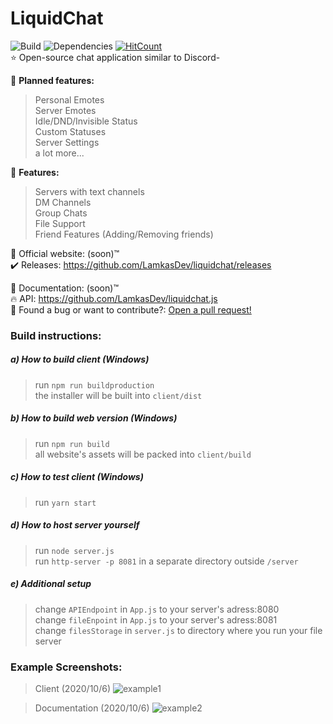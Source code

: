 # LiquidChat
![Build](https://travis-ci.org/LamkasDev/liquidchat.svg?branch=master)
![Dependencies](https://david-dm.org/LamkasDev/liquidchat.svg)
[![HitCount](http://hits.dwyl.com/LamkasDev/liquidchat.svg)](http://hits.dwyl.com/LamkasDev/liquidchat)  
⭐ Open-source chat application similar to Discord-  

🚩 **Planned features:**  
> Personal Emotes  
> Server Emotes  
> Idle/DND/Invisible Status  
> Custom Statuses  
> Server Settings  
> a lot more...  

🏁 **Features:**  
> Servers with text channels  
> DM Channels  
> Group Chats  
> File Support  
> Friend Features (Adding/Removing friends)  

💛 Official website: (soon)™️  
✔️ Releases: https://github.com/LamkasDev/liquidchat/releases  

📓 Documentation: (soon)™️  
🔥 API: https://github.com/LamkasDev/liquidchat.js  
🔴 Found a bug or want to contribute?: [Open a pull request!](https://github.com/LamkasDev/liquidchat/pulls)

### Build instructions:
##### a) How to build client (Windows)
> run `npm run buildproduction`  
> the installer will be built into `client/dist`  

##### b) How to build web version (Windows)
> run `npm run build`  
> all website's assets will be packed into `client/build`

##### c) How to test client (Windows)
> run `yarn start`  

##### d) How to host server yourself
> run `node server.js`  
> run `http-server -p 8081` in a separate directory outside `/server`

##### e) Additional setup
> change `APIEndpoint` in `App.js` to your server's adress:8080  
> change `fileEnpoint` in `App.js` to your server's adress:8081  
> change `filesStorage` in `server.js` to directory where you run your file server  

### Example Screenshots:  
> Client (2020/10/6)
![example1](https://qtlamkas.why-am-i-he.re/Tk61V0.png)

> Documentation (2020/10/6)
![example2](https://qtlamkas.why-am-i-he.re/CkPTZy.png)
